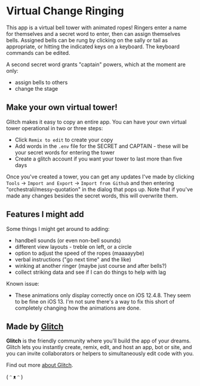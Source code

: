 # Virtual Change Ringing

This app is a virtual bell tower with animated ropes! Ringers enter a name for themselves and a secret word to enter, then can assign themselves bells. Assigned bells can be rung by clicking on the sally or tail as appropriate, or hitting the indicated keys on a keyboard. The keyboard commands can be edited.

A second secret word grants "captain" powers, which at the moment are only:

- assign bells to others
- change the stage


## Make your own virtual tower!

Glitch makes it easy to copy an entire app. You can have your own virtual tower operational in two or three steps:

- Click `Remix to edit` to create your copy
- Add words in the `.env` file for the SECRET and CAPTAIN - these will be your secret words for entering the tower
- Create a glitch account if you want your tower to last more than five days

Once you've created a tower, you can get any updates I've made by clicking `Tools` -> `Import and Export` -> `Import from Github` and then entering "orchestrali/messy-quotation" in the dialog that pops up. Note that if you've made any changes besides the secret words, this will overwrite them.


## Features I might add

Some things I might get around to adding:

- handbell sounds (or even non-bell sounds)
- different view layouts - treble on left, or a circle
- option to adjust the speed of the ropes (maaaayybe)
- verbal instructions ("go next time" and the like)
- winking at another ringer (maybe just course and after bells?)
- collect striking data and see if I can do things to help with lag

Known issue:
- These animations only display correctly once on iOS 12.4.8. They seem to be fine on iOS 13. I'm not sure there's a way to fix this short of completely changing how the animations are done.



## Made by [Glitch](https://glitch.com/)

**Glitch** is the friendly community where you'll build the app of your dreams. Glitch lets you instantly create, remix, edit, and host an app, bot or site, and you can invite collaborators or helpers to simultaneously edit code with you.

Find out more [about Glitch](https://glitch.com/about).

( ᵔ ᴥ ᵔ )
